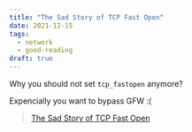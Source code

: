 ```yaml
---
title: "The Sad Story of TCP Fast Open"
date: 2021-12-15
tags:
  - network
  - good-reading
draft: true
---
```


Why you should not set `tcp_fastopen` anymore?

Expencially you want to bypass GFW :(

> [The Sad Story of TCP Fast Open](https://squeeze.isobar.com/2019/04/11/the-sad-story-of-tcp-fast-open/)
